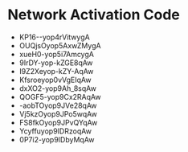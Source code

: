 # Network Activation Code
* KP16--yop4rVitwygA
* OUQjsOyop5AxwZMygA
* xueH0-yop5i7AmcygA
* 9IrDY-yop-kZGE8qAw
* I9Z2Xeyop-kZY-AqAw
* Kfsroeyop0vVgEIqAw
* dxXO2-yop9Ah_8sqAw
* QOGF5-yop9Cx2RAqAw
* -aobTOyop9JVe28qAw
* Vj5kzOyop9JPo5wqAw
* FS8fkOyop9JPvQYqAw
* Ycyffuyop9IDRzoqAw
* 0P7i2-yop9IDbyMqAw